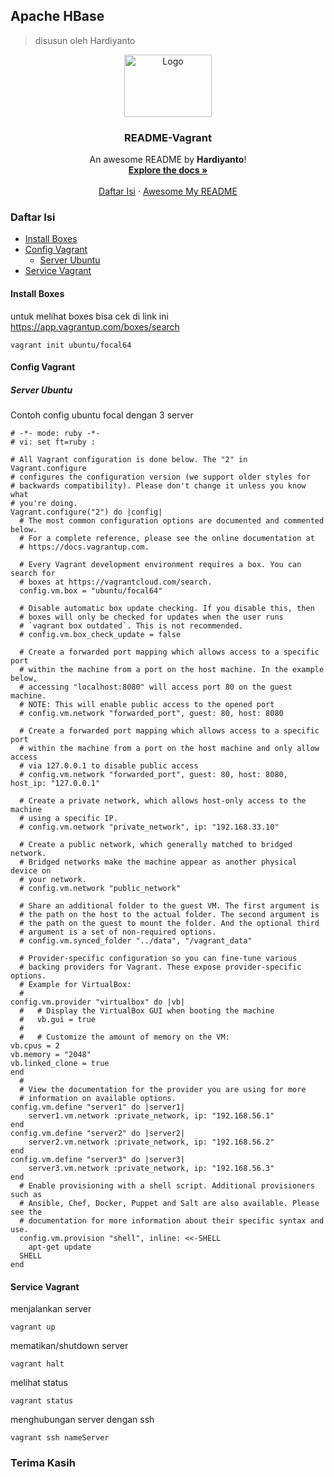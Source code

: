 ## Apache HBase
> disusun oleh Hardiyanto

<div align="center">
  <a href="https://developer.hashicorp.com/vagrant/docs">
    <img src="https://github.com/dwiHard/five_byte.github.io/blob/master/images/vagrant-logo.png" alt="Logo" width="140" height="100">
  </a>

<h3 align="center">README-Vagrant</h3>

  <p align="center">
    An awesome README by <b>Hardiyanto</b>!
    <br />
    <a href="https://developer.hashicorp.com/vagrant/docs"><strong>Explore the docs »</strong></a>
    <br />
    <br />
    <a href="https://github.com/dwiHard/five_byte.github.io/blob/master/Tips/vagrant.md#daftar-isi">Daftar Isi</a>
    ·
    <a href="https://github.com/dwiHard/five_byte.github.io#my-repository---">Awesome My README</a>
  </p>
</div>

### Daftar Isi
* [Install Boxes](#install-boxes)
* [Config Vagrant](#config-vagrant)
  * [Server Ubuntu](#server-ubuntu)
* [Service Vagrant](#service-vagrant)

#### Install Boxes
untuk melihat boxes bisa cek di link ini https://app.vagrantup.com/boxes/search
```
vagrant init ubuntu/focal64
```

#### Config Vagrant
##### Server Ubuntu
Contoh config ubuntu focal dengan 3 server
```
# -*- mode: ruby -*-
# vi: set ft=ruby :

# All Vagrant configuration is done below. The "2" in Vagrant.configure
# configures the configuration version (we support older styles for
# backwards compatibility). Please don't change it unless you know what
# you're doing.
Vagrant.configure("2") do |config|
  # The most common configuration options are documented and commented below.
  # For a complete reference, please see the online documentation at
  # https://docs.vagrantup.com.

  # Every Vagrant development environment requires a box. You can search for
  # boxes at https://vagrantcloud.com/search.
  config.vm.box = "ubuntu/focal64"

  # Disable automatic box update checking. If you disable this, then
  # boxes will only be checked for updates when the user runs
  # `vagrant box outdated`. This is not recommended.
  # config.vm.box_check_update = false

  # Create a forwarded port mapping which allows access to a specific port
  # within the machine from a port on the host machine. In the example below,
  # accessing "localhost:8080" will access port 80 on the guest machine.
  # NOTE: This will enable public access to the opened port
  # config.vm.network "forwarded_port", guest: 80, host: 8080

  # Create a forwarded port mapping which allows access to a specific port
  # within the machine from a port on the host machine and only allow access
  # via 127.0.0.1 to disable public access
  # config.vm.network "forwarded_port", guest: 80, host: 8080, host_ip: "127.0.0.1"

  # Create a private network, which allows host-only access to the machine
  # using a specific IP.
  # config.vm.network "private_network", ip: "192.168.33.10"

  # Create a public network, which generally matched to bridged network.
  # Bridged networks make the machine appear as another physical device on
  # your network.
  # config.vm.network "public_network"

  # Share an additional folder to the guest VM. The first argument is
  # the path on the host to the actual folder. The second argument is
  # the path on the guest to mount the folder. And the optional third
  # argument is a set of non-required options.
  # config.vm.synced_folder "../data", "/vagrant_data"

  # Provider-specific configuration so you can fine-tune various
  # backing providers for Vagrant. These expose provider-specific options.
  # Example for VirtualBox:
  #
config.vm.provider "virtualbox" do |vb|
  #   # Display the VirtualBox GUI when booting the machine
  #   vb.gui = true
  #
  #   # Customize the amount of memory on the VM:
vb.cpus = 2
vb.memory = "2048"
vb.linked_clone = true
end
  #
  # View the documentation for the provider you are using for more
  # information on available options.
config.vm.define "server1" do |server1|
    server1.vm.network :private_network, ip: "192.168.56.1"
end
config.vm.define "server2" do |server2|
    server2.vm.network :private_network, ip: "192.168.56.2"
end
config.vm.define "server3" do |server3|
    server3.vm.network :private_network, ip: "192.168.56.3"
end
  # Enable provisioning with a shell script. Additional provisioners such as
  # Ansible, Chef, Docker, Puppet and Salt are also available. Please see the
  # documentation for more information about their specific syntax and use.
  config.vm.provision "shell", inline: <<-SHELL
    apt-get update
  SHELL
end
```

#### Service Vagrant
menjalankan server 
```
vagrant up
```
mematikan/shutdown server 
```
vagrant halt
```
melihat status
```
vagrant status
```
menghubungan server dengan ssh
```
vagrant ssh nameServer
```



### Terima Kasih